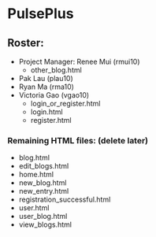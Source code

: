 # PulsePlus

## Roster:
* Project Manager: Renee Mui (rmui10)
  - other_blog.html
* Pak Lau (plau10)
* Ryan Ma (rma10)
* Victoria Gao (vgao10)
  - login_or_register.html
  - login.html
  - register.html

### Remaining HTML files: (delete later)
* blog.html
* edit_blogs.html
* home.html
* new_blog.html
* new_entry.html
* registration_successful.html
* user.html
* user_blog.html
* view_blogs.html
